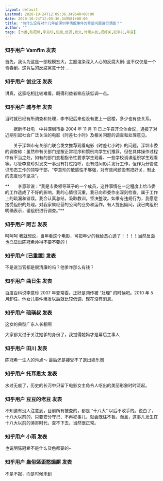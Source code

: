 ```yaml
---
layout: default
Lastmod: 2020-10-24T12:09:36.349640+00:00
date: 2020-10-24T12:09:36.349581+00:00
title: "为什么没有对十几年前深圳李倩妮事件的背后问题进行调查？"
author: ""
tags: [市委,陈冠希,李意珍,反腐,低调,发文,时候未到,把好关,犯事儿,年变]
---
```



    
### 知乎用户 Vamfim 发表
    
首先，我认为这是一部规模宏大，主题渲染深入人心的反腐大剧: 这不仅仅是一个青春剧，这背后的反腐寓意十分……
    
    
    
    
### 知乎用户  创业汪 发表
    
讲真，这家吃相比较难看。既得利益者嘛应该低调一点。
    
    
    
    
### 知乎用户 城与年 发表
    
当时就已经有所调查和处理，李书记后来也没有更上一层楼，多少也有些关系。

　　据新华社电　中共深圳市委 2004 年 11 月 11 日上午召开全体会议，通报了对近期引起社会广泛关注的电影《时差七小时》及相关问题的调查和处理意见。

　　关于深圳市有关部门联合发文推荐观看电影《时差七小时》的问题，深圳市委的调查称：虽然市有关部门是按正常程序和惯例向学生们推荐，但在具体操作过程中有不当之处，如有的部门变相指令性要求学生观看、一些学校调课组织学生观看等。尽管李意珍对发文一事没有打过招呼，没有过问影片发行工作，但作为分管意识形态工作的领导干部，“李意珍的敏感性不够强，对有些问题没有把好关，制止的态度也不坚决”。

**　　李意珍说：“我是市委领导班子的一个成员，这件事情在一定程度上给市委的工作造成了不好的影响。我的心情很沉重，我已向市委作出深刻检查。属于工作上的疏漏和错误，我会认真总结，吸取教训，坚决整改。如果有违规行为，我愿意接受组织的处理。对我家属经营的公司的业务和运作，有人提出疑问，我已向组织明确表示，请组织进行调查。”**
    
    
    
    
### 知乎用户 阿吉 发表
    
呵呵呵 我就想说，当年看这个电影，可把年少的我给恶心透了！！！！当然反面也凸显出陈冠希帅得不要不要的！
    
    
    
    
### 知乎用户 [已重置] 发表
    
不是说当官都是很清廉的吗？他爹咋那么有钱？
    
    
    
    
### 知乎用户 曲日生 发表
    
百度百科说李意珍 2007 年变常委，正好是网传被 “处理” 的时候吧。2010 年 5 月卸任。他女儿事件爆发以后就比较低调，现在没有消息。
    
    
    
    
### 知乎用户 硫磺叔 发表
    
这女的典型广东人长相啊

大家都太过于关注她爹的身份了，我觉得她妈才是幕后主事人
    
    
    
    
### 知乎用户 田川 发表
    
陈冠希一生人的污点～ 最后还是接受不了退出娱乐圈
    
    
    
    
### 知乎用户 托耳思太 发表
    
水过无痕了，历史的长河中只留下电影女主角令人呕出的美丽形象时时泛起。
    
    
    
    
### 知乎用户 豆豆的老豆 发表
    
不知道有没人注意到，目前所有被查的，都是 “十八大” 以后不收手的。说白了，十八大以前的，只要安分守己、不再犯事儿，就会既往不咎。而且，这事儿发生在十八大以前的涛哥时代，查不下去，当然很正常。
    
    
    
    
### 知乎用户 小雨 发表
    
也说明陈冠希不是什么货色都要的~
    
    
    
    
### 知乎用户  蛊俗惩歪憨煽厮 发表
    
不是不报，而是时候未到
    
    
    

